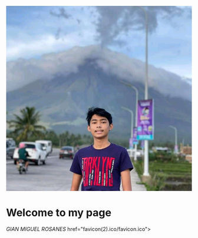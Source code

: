 ![alt text](miggy.jpg)
# Welcome to my page
*GIAN MIGUEL ROSANES*
href="favicon(2).ico/favicon.ico">

